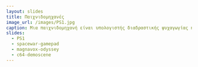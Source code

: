 ```yaml
---
layout: slides
title: Παιχνιδομηχανές
image_url: /images/PS1.jpg
caption: Μια παιχνιδομηχανή είναι υπολογιστής διαδραστικής ψυχαγωγίας ή ένα τροποποιημένο υπολογιστικό σύστημα το οποίο παράγει ένα σήμα οθόνης βίντεο που μπορεί να χρησιμοποιηθεί με μια ηλεκτρονική συσκευή απεικόνισης για να εμφανίσει ένα βιντεοπαιχνίδι.
slides: 
  - PS1
  - spacewar-gamepad
  - magnavox-odyssey
  - c64-demoscene
---
```

